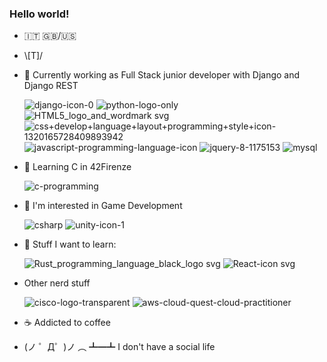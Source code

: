 ### Hello world!

- 🇮🇹 🇬🇧/🇺🇸

- \\[T]/

- 💼 Currently working as Full Stack junior developer with Django and Django REST

  ![django-icon-0](https://user-images.githubusercontent.com/58588029/220902738-56aab93f-0488-4f56-8099-25521ad04dc6.png)
![python-logo-only](https://user-images.githubusercontent.com/58588029/220902751-51d8d476-6304-435b-9470-bdc5ba196689.png)
![HTML5_logo_and_wordmark svg](https://user-images.githubusercontent.com/58588029/220902742-eb0693a4-0f2b-4b99-bcd8-1369f2efcb28.png)
![css+develop+language+layout+programming+style+icon-1320165728409893942](https://user-images.githubusercontent.com/58588029/220902740-7dc150a2-5d52-44cf-8da2-13dbbac64b0a.png)
![javascript-programming-language-icon](https://user-images.githubusercontent.com/58588029/220902749-b73401fb-15af-40be-8f29-02f34be54887.png)
![jquery-8-1175153](https://user-images.githubusercontent.com/58588029/220902746-1c9fc51a-4e88-4ae0-a92c-a5c54f300894.png)
![mysql](https://user-images.githubusercontent.com/58588029/220902732-7f31cbdc-d4b2-4605-8900-023aa86c0d7c.png)

- 🌱 Learning C in 42Firenze

  ![c-programming](https://user-images.githubusercontent.com/58588029/220902756-35419c5c-9a0e-4094-80e9-02be4ce93877.png)

- 🔭 I'm interested in Game Development

  ![csharp](https://user-images.githubusercontent.com/58588029/220902725-fe0ea11c-ba02-4b6b-8d74-ce1ec2716a6c.png)
![unity-icon-1](https://user-images.githubusercontent.com/58588029/220902736-6bdceaf2-8176-4560-8605-7757e5918614.png)

- 📖 Stuff I want to learn:

  ![Rust_programming_language_black_logo svg](https://user-images.githubusercontent.com/58588029/220902729-f803da74-323b-499d-86ce-50fe1ebda120.png)
![React-icon svg](https://user-images.githubusercontent.com/58588029/220906059-fa88df8b-236e-4385-a831-bdb2e8b91388.png)

- Other nerd stuff

  ![cisco-logo-transparent](https://user-images.githubusercontent.com/58588029/220912734-1125e687-7c0f-4a01-a137-272f294dc778.png)
![aws-cloud-quest-cloud-practitioner](https://user-images.githubusercontent.com/58588029/220913132-5a33b3a4-81fb-4301-97d5-e25c35c24a16.png)

- ☕ Addicted to coffee

- (ノ ゜Д゜)ノ ︵ ┻━┻ I don't have a social life
